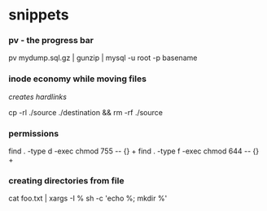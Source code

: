 snippets
==

### pv - the progress bar
pv mydump.sql.gz | gunzip | mysql -u root -p basename

### inode economy while moving files
*creates hardlinks*

cp -rl ./source ./destination && rm -rf ./source

### permissions
find . -type d -exec chmod 755 -- {} + 
find . -type f -exec chmod 644 -- {} + 

### creating directories from file
cat foo.txt | xargs -I % sh -c 'echo %; mkdir %'